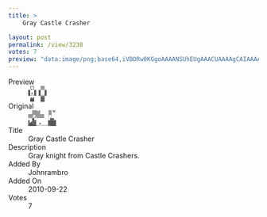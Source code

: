 ```yaml
---
title: >
    Gray Castle Crasher

layout: post
permalink: /view/3230
votes: 7
preview: "data:image/png;base64,iVBORw0KGgoAAAANSUhEUgAAACUAAAAgCAIAAAAaMSbnAAAABnRSTlMA/wD/AP5AXyvrAAABHklEQVRIid1WQRKDIAwkHX/Emxr6pErflC/VHhhpCEFQodNxTxlM3GzARViWt1nh/ctoQLyr6wIt5TftMYqgI6ZCR/2ZAhR9Q/FrvmSe+RjXlaUXn9QHAACQx70gz8s8z2rcC8BnWCJwzrGcZ/rosav88ueTiKpJGzl7yydrbbVgI2dvuT5P7733vvqiA1D4ItMIyj/YP0QMyuKn2X//RJuImHtpi5QqptgCEW1vWMhRmwgKSuU85+uf1trSNRsNKZ8eXymV8y6B/78YU7oNmu4j7qUc3HKv7p8Kn3MubhiPh/Dxt/dlUvjOkxFRPI08jtD/Pw+Dfx6q9ch5Vhs8iUQfEYWmuCP0pUz4omPlrEP4TupryZT6RGD26GvJ/ACcqaFmKrfhLAAAAABJRU5ErkJggg=="
---
```

<dl class="side-by-side">
<dt>Preview</dt>
<dd>
    <img class="preview" src="data:image/png;base64,iVBORw0KGgoAAAANSUhEUgAAACUAAAAgCAIAAAAaMSbnAAAABnRSTlMA/wD/AP5AXyvrAAABHklEQVRIid1WQRKDIAwkHX/Emxr6pErflC/VHhhpCEFQodNxTxlM3GzARViWt1nh/ctoQLyr6wIt5TftMYqgI6ZCR/2ZAhR9Q/FrvmSe+RjXlaUXn9QHAACQx70gz8s8z2rcC8BnWCJwzrGcZ/rosav88ueTiKpJGzl7yydrbbVgI2dvuT5P7733vvqiA1D4ItMIyj/YP0QMyuKn2X//RJuImHtpi5QqptgCEW1vWMhRmwgKSuU85+uf1trSNRsNKZ8eXymV8y6B/78YU7oNmu4j7qUc3HKv7p8Kn3MubhiPh/Dxt/dlUvjOkxFRPI08jtD/Pw+Dfx6q9ch5Vhs8iUQfEYWmuCP0pUz4omPlrEP4TupryZT6RGD26GvJ/ACcqaFmKrfhLAAAAABJRU5ErkJggg==">
</dd>
<dt>Original</dt>
<dd>
    <img class="preview" src="data:image/png;base64,iVBORw0KGgoAAAANSUhEUgAAAEAAAAAgCAYAAACinX6EAAABBUlEQVR42u2YCQ6EIAxFuRN38k6c1hlNmhACtCCftT9p4oalz9qixjByzt0SC0XHTQOlfErPQ5znILSexDIAUJNQAIJ7Q4JfCYB/nWmplQBApAB2B/A1wB6ApgDg9/ew1/cAEBa5IQBiK72eALhjCkABAABwmqFLwAH8L3uN5O8fAWB0BqQ+fiBAwgCv67qtta8926XjS8Xd/5lDzpoDoMAJxHEANAN2zwAamBLnEC3O/2cgXDAK4FQAUgdoUQGutSoAJYS3ygCp+W1RskrcDoAkA0qX1FMB8J/waABdawAFH9uuqQHLvgItMgBdBKXzYwHE0iYEkTP0X2NJMc7FMKwIrtIGf5YblsgdnwVlAAAAAElFTkSuQmCC">
</dd>
<dt>Title</dt>
<dd>Gray Castle Crasher</dd>
<dt>Description</dt>
<dd>Gray knight from Castle Crashers.</dd>
<dt>Added By</dt>
<dd>Johnrambro</dd>
<dt>Added On</dt>
<dd>2010-09-22</dd>
<dt>Votes</dt>
<dd>7</dd>
</dl>
